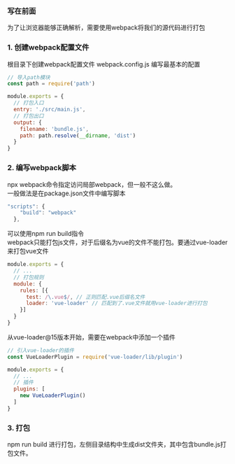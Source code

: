 ### 写在前面
为了让浏览器能够正确解析，需要使用webpack将我们的源代码进行打包
### 1. 创建webpack配置文件
根目录下创建webpack配置文件 webpack.config.js 编写最基本的配置
```js
// 导入path模块
const path = require('path')

module.exports = {
  // 打包入口
  entry: './src/main.js',
  // 打包出口
  output: {
    filename: 'bundle.js',
    path: path.resolve(__dirname, 'dist')
  }
}
```
### 2. 编写webpack脚本
npx webpack命令指定访问局部webpack，但一般不这么做。  
一般做法是在package.json文件中编写脚本
```js
"scripts": {
    "build": "webpack"
  },
```
可以使用npm run build指令  
webpack只能打包js文件，对于后缀名为vue的文件不能打包。要通过vue-loader来打包vue文件  
```js
module.exports = {
  // ...
  // 打包规则
  module: {
    rules: [{
      test: /\.vue$/, // 正则匹配.vue后缀名文件
      loader: 'vue-loader' // 匹配到了.vue文件就用vue-loader进行打包
    }]
  }
}
```
从vue-loader@15版本开始，需要在webpack中添加一个插件
```js
// 引入vue-loader的插件
const VueLoaderPlugin = require('vue-loader/lib/plugin')

module.exports = {
  // ...
  // 插件
  plugins: [
    new VueLoaderPlugin()
  ]
}
```

### 3. 打包
npm run build 进行打包，左侧目录结构中生成dist文件夹，其中包含bundle.js打包文件。  